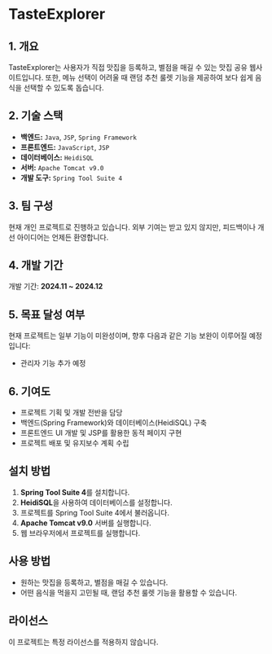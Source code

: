 # TasteExplorer

## 1. 개요
TasteExplorer는 사용자가 직접 맛집을 등록하고, 별점을 매길 수 있는 맛집 공유 웹사이트입니다. 또한, 메뉴 선택이 어려울 때 랜덤 추천 룰렛 기능을 제공하여 보다 쉽게 음식을 선택할 수 있도록 돕습니다.

## 2. 기술 스택
- **백엔드:** `Java`, `JSP`, `Spring Framework`
- **프론트엔드:** `JavaScript`, `JSP`
- **데이터베이스:** `HeidiSQL`
- **서버:** `Apache Tomcat v9.0`
- **개발 도구:** `Spring Tool Suite 4`

## 3. 팀 구성
현재 개인 프로젝트로 진행하고 있습니다. 외부 기여는 받고 있지 않지만, 피드백이나 개선 아이디어는 언제든 환영합니다.

## 4. 개발 기간
개발 기간: **2024.11 ~ 2024.12**  

## 5. 목표 달성 여부
현재 프로젝트는 일부 기능이 미완성이며, 향후 다음과 같은 기능 보완이 이루어질 예정입니다:
- 관리자 기능 추가 예정

## 6. 기여도
- 프로젝트 기획 및 개발 전반을 담당
- 백엔드(Spring Framework)와 데이터베이스(HeidiSQL) 구축
- 프론트엔드 UI 개발 및 JSP를 활용한 동적 페이지 구현
- 프로젝트 배포 및 유지보수 계획 수립

## 설치 방법
1. **Spring Tool Suite 4**를 설치합니다.
2. **HeidiSQL**을 사용하여 데이터베이스를 설정합니다.
3. 프로젝트를 Spring Tool Suite 4에서 불러옵니다.
4. **Apache Tomcat v9.0** 서버를 실행합니다.
5. 웹 브라우저에서 프로젝트를 실행합니다.

## 사용 방법
- 원하는 맛집을 등록하고, 별점을 매길 수 있습니다.
- 어떤 음식을 먹을지 고민될 때, 랜덤 추천 룰렛 기능을 활용할 수 있습니다.

## 라이선스
이 프로젝트는 특정 라이선스를 적용하지 않습니다.

